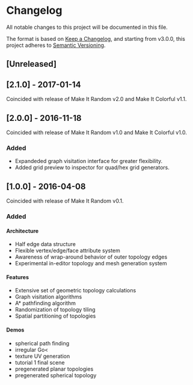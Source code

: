 # Changelog

All notable changes to this project will be documented in this file.

The format is based on [Keep a Changelog](https://keepachangelog.com/en/1.0.0/),
and starting from v3.0.0, this project adheres to [Semantic Versioning](https://semver.org/spec/v2.0.0.html).

## [Unreleased]

## [2.1.0] - 2017-01-14

Coincided with release of Make It Random v2.0 and Make It Colorful v1.1.

## [2.0.0] - 2016-11-18

Coincided with release of Make It Random v1.0 and Make It Colorful v1.0.

### Added

* Expandeded graph visitation interface for greater flexibility.
* Added grid preview to inspector for quad/hex grid generators.

## [1.0.0] - 2016-04-08

Coincided with release of Make It Random v0.1.

### Added

#### Architecture

* Half edge data structure
* Flexible vertex/edge/face attribute system
* Awareness of wrap-around behavior of outer topology edges
* Experimental in-editor topology and mesh generation system

#### Features

* Extensive set of geometric topology calculations
* Graph visitation algorithms
* A\* pathfinding algorithm
* Randomization of topology tiling
* Spatial partitioning of topologies

#### Demos

* spherical path finding
* irregular Go<
* texture UV generation
* tutorial 1 final scene
* pregenerated planar topologies
* pregenerated spherical topology
